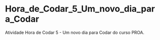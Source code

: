 # Hora_de_Codar_5_Um_novo_dia_para_Codar
Atividade Hora de Codar 5 - Um novo dia para Codar do curso PROA.
